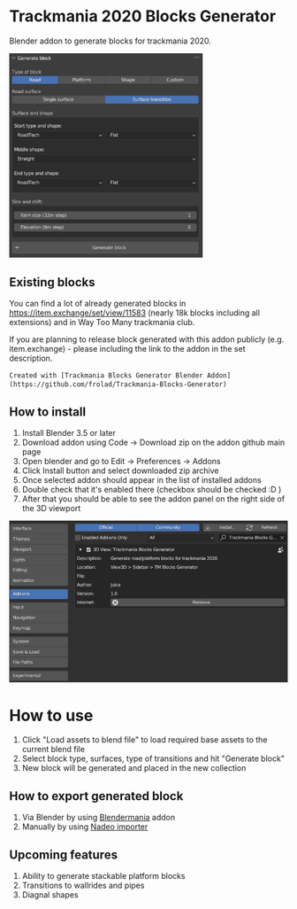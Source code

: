 # Trackmania 2020 Blocks Generator
Blender addon to generate blocks for trackmania 2020.

<img src="readme/addon.jpg" width="350">

## Existing blocks
You can find a lot of already generated blocks in https://item.exchange/set/view/11583 (nearly 18k blocks including all extensions) and in Way Too Many trackmania club.

If you are planning to release block generated with this addon publicly (e.g. item.exchange) - please including the link to the addon in the set description.
```
Created with [Trackmania Blocks Generator Blender Addon](https://github.com/frolad/Trackmania-Blocks-Generator)
```

## How to install
1. Install Blender 3.5 or later
2. Download addon using Code -> Download zip on the addon github main page
3. Open blender and go to Edit -> Preferences -> Addons
4. Click Install button and select downloaded zip archive
5. Once selected addon should appear in the list of installed addons
6. Double check that it's enabled there (checkbox should be checked :D )
7. After that you should be able to see the addon panel on the right side of the 3D viewport

<img src="readme/blender-settings.jpg" width="600">

# How to use
1. Click "Load assets to blend file" to load required base assets to the current blend file
2. Select block type, surfaces, type of transitions and hit "Generate block"
3. New block will be generated and placed in the new collection

## How to export generated block
1. Via Blender by using [Blendermania](https://github.com/skyslide22/blendermania-addon) addon
2. Manually by using [Nadeo importer](https://doc.trackmania.com/create/nadeo-importer/)

## Upcoming features
1. Ability to generate stackable platform blocks
2. Transitions to wallrides and pipes
3. Diagnal shapes
